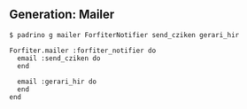## Generation: Mailer

    $ padrino g mailer ForfiterNotifier send_cziken gerari_hir
    
    Forfiter.mailer :forfiter_notifier do 
      email :send_cziken do 
      end
      
      email :gerari_hir do 
      end
    end
